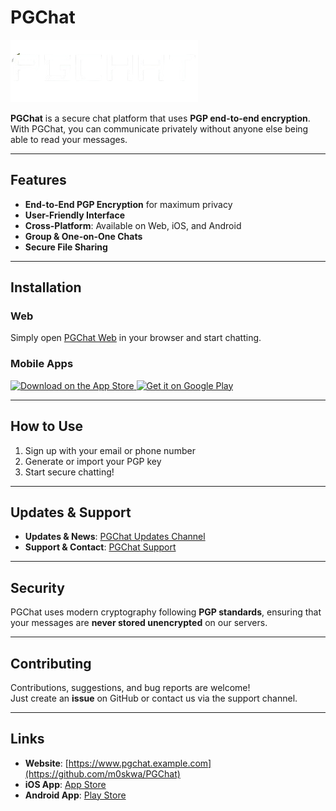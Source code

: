 # PGChat

![PGChat Logo](public/logo.png)

**PGChat** is a secure chat platform that uses **PGP end-to-end encryption**. With PGChat, you can communicate privately without anyone else being able to read your messages.  

---

## Features

- **End-to-End PGP Encryption** for maximum privacy  
- **User-Friendly Interface**  
- **Cross-Platform**: Available on Web, iOS, and Android  
- **Group & One-on-One Chats**  
- **Secure File Sharing**  

---

## Installation

### Web
Simply open [PGChat Web](https://github.com/m0skwa/PGChat) in your browser and start chatting.  

### Mobile Apps
<a href="https://github.com/m0skwa/PGChat">
  <img src="https://upload.wikimedia.org/wikipedia/commons/thumb/3/3c/Download_on_the_App_Store_Badge.svg/2560px-Download_on_the_App_Store_Badge.svg.png" alt="Download on the App Store" height="60">
</a>
<a href="https://github.com/m0skwa/PGChat">
  <img src="https://upload.wikimedia.org/wikipedia/commons/thumb/7/78/Google_Play_Store_badge_EN.svg/2560px-Google_Play_Store_badge_EN.svg.png" alt="Get it on Google Play" height="60">
</a>

---

## How to Use

1. Sign up with your email or phone number  
2. Generate or import your PGP key  
3. Start secure chatting!  

---

## Updates & Support

- **Updates & News**: [PGChat Updates Channel](https://github.com/m0skwa/PGChat)  
- **Support & Contact**: [PGChat Support](https://github.com/m0skwa/PGChat)  

---

## Security

PGChat uses modern cryptography following **PGP standards**, ensuring that your messages are **never stored unencrypted** on our servers.  

---

## Contributing

Contributions, suggestions, and bug reports are welcome!  
Just create an **issue** on GitHub or contact us via the support channel.  

---

## Links

- **Website**: [https://www.pgchat.example.com](https://github.com/m0skwa/PGChat)  
- **iOS App**: [App Store](https://github.com/m0skwa/PGChat)  
- **Android App**: [Play Store](https://github.com/m0skwa/PGChat)  
